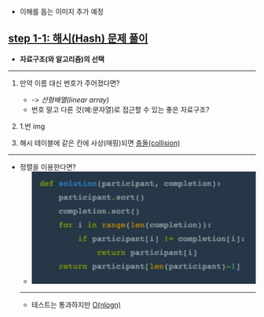 - 이해를 돕는 이미지 추가 예정

## <u>step 1-1: 해시(Hash) 문제 풀이</u>

- **자료구조(와 알고리즘)의 선택**

---

1.  만약 이름 대신 번호가 주어졌다면?

    - -> _선형배열(linear array)_
    - 번호 말고 다른 것(예:문자열)로 접근할 수 있는 좋은 자료구조?

2.  1.번 img
3.  해시 테이블에 같은 칸에 사상(매핑)되면 <u>충돌(collision)</u>

---

- 정렬을 이용한다면?
  - ![ex_screenshot](./img/2.jpg)
  ***
  - 테스트는 통과하지만 <u>O(nlogn)</u>
